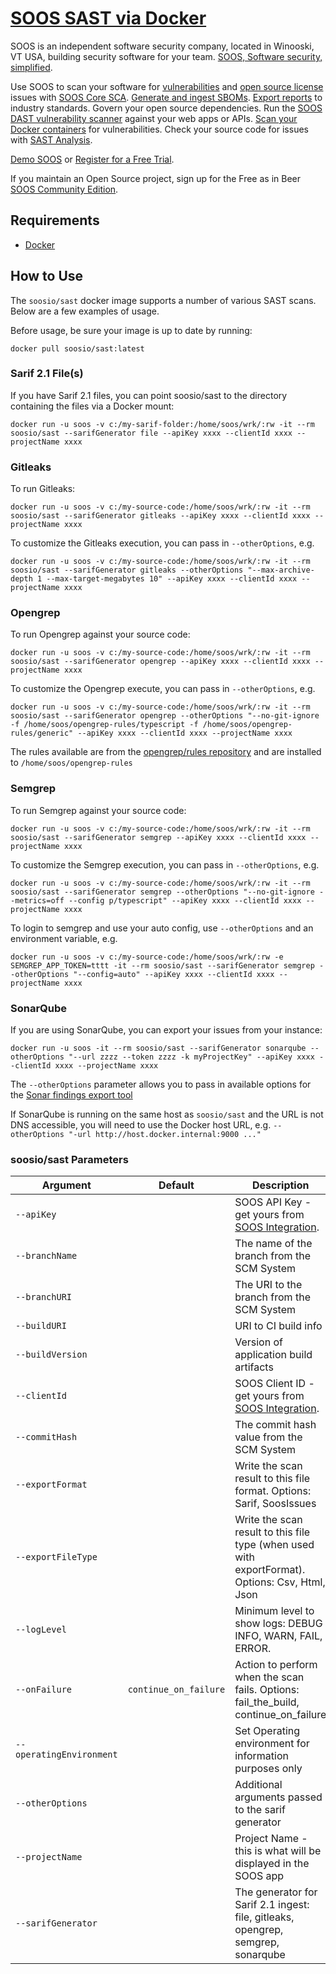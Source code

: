 # [SOOS SAST via Docker](https://soos.io/products/sast)

SOOS is an independent software security company, located in Winooski, VT USA, building security software for your team. [SOOS, Software security, simplified](https://soos.io).

Use SOOS to scan your software for [vulnerabilities](https://app.soos.io/research/vulnerabilities) and [open source license](https://app.soos.io/research/licenses) issues with [SOOS Core SCA](https://soos.io/products/sca). [Generate and ingest SBOMs](https://soos.io/products/sbom-manager). [Export reports](https://kb.soos.io/project-exports-and-reports) to industry standards. Govern your open source dependencies. Run the [SOOS DAST vulnerability scanner](https://soos.io/products/dast) against your web apps or APIs. [Scan your Docker containers](https://soos.io/products/containers) for vulnerabilities. Check your source code for issues with [SAST Analysis](https://soos.io/products/sast).

[Demo SOOS](https://app.soos.io/demo) or [Register for a Free Trial](https://app.soos.io/register).

If you maintain an Open Source project, sign up for the Free as in Beer [SOOS Community Edition](https://soos.io/products/community-edition).

## Requirements
- [Docker](https://www.docker.com/get-started)

## How to Use
The `soosio/sast` docker image supports a number of various SAST scans. Below are a few examples of usage.

Before usage, be sure your image is up to date by running:
``` shell
docker pull soosio/sast:latest
```

### Sarif 2.1 File(s)
If you have Sarif 2.1 files, you can point soosio/sast to the directory containing the files via a Docker mount:
``` shell
docker run -u soos -v c:/my-sarif-folder:/home/soos/wrk/:rw -it --rm soosio/sast --sarifGenerator file --apiKey xxxx --clientId xxxx --projectName xxxx
```

### Gitleaks
To run Gitleaks:
``` shell
docker run -u soos -v c:/my-source-code:/home/soos/wrk/:rw -it --rm soosio/sast --sarifGenerator gitleaks --apiKey xxxx --clientId xxxx --projectName xxxx
```

To customize the Gitleaks execution, you can pass in `--otherOptions`, e.g.
``` shell
docker run -u soos -v c:/my-source-code:/home/soos/wrk/:rw -it --rm soosio/sast --sarifGenerator gitleaks --otherOptions "--max-archive-depth 1 --max-target-megabytes 10" --apiKey xxxx --clientId xxxx --projectName xxxx
```

### Opengrep
To run Opengrep against your source code:
``` shell
docker run -u soos -v c:/my-source-code:/home/soos/wrk/:rw -it --rm soosio/sast --sarifGenerator opengrep --apiKey xxxx --clientId xxxx --projectName xxxx
```

To customize the Opengrep execute, you can pass in `--otherOptions`, e.g.
``` shell
docker run -u soos -v c:/my-source-code:/home/soos/wrk/:rw -it --rm soosio/sast --sarifGenerator opengrep --otherOptions "--no-git-ignore -f /home/soos/opengrep-rules/typescript -f /home/soos/opengrep-rules/generic" --apiKey xxxx --clientId xxxx --projectName xxxx
```

The rules available are from the [opengrep/rules repository](https://github.com/opengrep/opengrep-rules/tree/main) and are installed to `/home/soos/opengrep-rules`

### Semgrep
To run Semgrep against your source code:
``` shell
docker run -u soos -v c:/my-source-code:/home/soos/wrk/:rw -it --rm soosio/sast --sarifGenerator semgrep --apiKey xxxx --clientId xxxx --projectName xxxx
```

To customize the Semgrep execution, you can pass in `--otherOptions`, e.g.
``` shell
docker run -u soos -v c:/my-source-code:/home/soos/wrk/:rw -it --rm soosio/sast --sarifGenerator semgrep --otherOptions "--no-git-ignore --metrics=off --config p/typescript" --apiKey xxxx --clientId xxxx --projectName xxxx
```

To login to semgrep and use your auto config, use `--otherOptions` and an environment variable, e.g.
``` shell
docker run -u soos -v c:/my-source-code:/home/soos/wrk/:rw -e SEMGREP_APP_TOKEN=tttt -it --rm soosio/sast --sarifGenerator semgrep --otherOptions "--config=auto" --apiKey xxxx --clientId xxxx --projectName xxxx
```

### SonarQube
If you are using SonarQube, you can export your issues from your instance:
``` shell
docker run -u soos -it --rm soosio/sast --sarifGenerator sonarqube --otherOptions "--url zzzz --token zzzz -k myProjectKey" --apiKey xxxx --clientId xxxx --projectName xxxx
```

The `--otherOptions` parameter allows you to pass in available options for the [Sonar findings export tool](https://github.com/okorach/sonar-tools/blob/master/doc/sonar-findings-export.md)

If SonarQube is running on the same host as `soosio/sast` and the URL is not DNS accessible, you will need to use the Docker host URL, e.g. `--otherOptions "-url http://host.docker.internal:9000 ..."`

### soosio/sast Parameters

| Argument | Default | Description |
| --- | --- | --- |
| `--apiKey` |  | SOOS API Key - get yours from [SOOS Integration](https://app.soos.io/integrate/sast). |
| `--branchName` |  | The name of the branch from the SCM System |
| `--branchURI` |  | The URI to the branch from the SCM System |
| `--buildURI` |  | URI to CI build info |
| `--buildVersion` |  | Version of application build artifacts |
| `--clientId` |  | SOOS Client ID - get yours from [SOOS Integration](https://app.soos.io/integrate/sast). |
| `--commitHash` |  | The commit hash value from the SCM System |
| `--exportFormat`   |  | Write the scan result to this file format. Options: Sarif, SoosIssues |
| `--exportFileType` |  | Write the scan result to this file type (when used with exportFormat). Options: Csv, Html, Json |
| `--logLevel` |  | Minimum level to show logs: DEBUG INFO, WARN, FAIL, ERROR. |
| `--onFailure` | `continue_on_failure` | Action to perform when the scan fails. Options: fail_the_build, continue_on_failure |
| `--operatingEnvironment` |  | Set Operating environment for information purposes only |
| `--otherOptions` |  | Additional arguments passed to the sarif generator |
| `--projectName` |  | Project Name - this is what will be displayed in the SOOS app |
| `--sarifGenerator` |  | The generator for Sarif 2.1 ingest: file, gitleaks, opengrep, semgrep, sonarqube |

